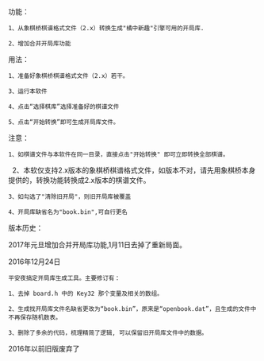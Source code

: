 功能：

    1、从象棋桥棋谱格式文件（2.x）转换生成"橘中新趣"引擎可用的开局库.
    
    2、增加合并开局库功能
    
用法：

    1、准备好象棋桥棋谱格式文件（2.x）若干。
    
    3、运行本软件
    
    4、点击“选择棋库”选择准备好的棋谱文件
    
    5、点击“开始转换”即可生成开局库文件。
    
注意：

    1、如棋谱文件与本软件在同一目录，直接点击"开始转换" 即可立即转换全部棋谱。
    
    2、本软仅支持2.x版本的象棋桥棋谱格式文件，如版本不对，请先用象棋桥本身提供的，转换功能转换成2.x版本的棋谱文件。
    
    3、如勾选了"清除旧开局"，则旧开局库被覆盖
    
    4、开局库缺省名为"book.bin",可自行更名

版本历史：

2017年元旦增加合并开局库功能,1月11日去掉了重新局面。

2016年12月24日

    平安夜搞定开局库生成工具。主要修订有：
    
    1、去掉 board.h 中的 Key32 那个变量及相关的数组。
    
    2、生成找开局库文件名缺省更改为“book.bin”，原来是“openbook.dat”，且生成的文件中不再保存随机数表。
    
    3、删除了多余的代码，梳理精简了逻辑, 可以保留旧开局库文件中的数据。

2016年以前旧版废弃了
